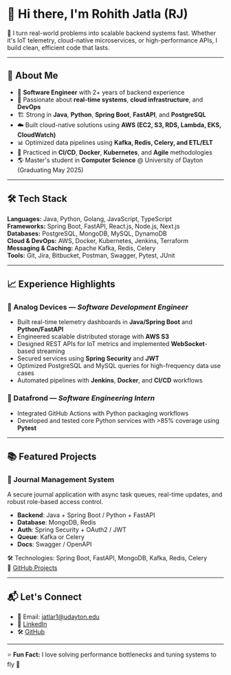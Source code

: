 # 👋 Hi there, I'm Rohith Jatla (RJ)  

🚀 I turn real-world problems into scalable backend systems fast. Whether it's IoT telemetry, cloud-native microservices, or high-performance APIs, I build clean, efficient code that lasts.

---

## 🧠 About Me  

- 🔧 **Software Engineer** with 2+ years of backend experience  
- 🧪 Passionate about **real-time systems**, **cloud infrastructure**, and **DevOps**  
- 🏗️ Strong in **Java**, **Python**, **Spring Boot**, **FastAPI**, and **PostgreSQL**  
- ☁️ Built cloud-native solutions using **AWS (EC2, S3, RDS, Lambda, EKS, CloudWatch)**  
- 📊 Optimized data pipelines using **Kafka, Redis, Celery, and ETL/ELT**  
- 🧰 Practiced in **CI/CD**, **Docker**, **Kubernetes**, and **Agile** methodologies  
- 🌎 Master's student in **Computer Science** @ University of Dayton (Graduating May 2025)

---

## 🛠️ Tech Stack  

**Languages:** Java, Python, Golang, JavaScript, TypeScript  
**Frameworks:** Spring Boot, FastAPI, React.js, Node.js, Next.js  
**Databases:** PostgreSQL, MongoDB, MySQL, DynamoDB  
**Cloud & DevOps:** AWS, Docker, Kubernetes, Jenkins, Terraform  
**Messaging & Caching:** Apache Kafka, Redis, Celery  
**Tools:** Git, Jira, Bitbucket, Postman, Swagger, Pytest, JUnit  

---

## 📈 Experience Highlights  

### 🔹 Analog Devices — *Software Development Engineer*  
- Built real-time telemetry dashboards in **Java/Spring Boot** and **Python/FastAPI**  
- Engineered scalable distributed storage with **AWS S3**  
- Designed REST APIs for IoT metrics and implemented **WebSocket**-based streaming  
- Secured services using **Spring Security** and **JWT**  
- Optimized PostgreSQL and MySQL queries for high-frequency data use cases  
- Automated pipelines with **Jenkins**, **Docker**, and **CI/CD** workflows  

### 🔹 Datafrond — *Software Engineering Intern*  
- Integrated GitHub Actions with Python packaging workflows  
- Developed and tested core Python services with >85% coverage using **Pytest**

---

## 📚 Featured Projects  

### 📘 Journal Management System  
A secure journal application with async task queues, real-time updates, and robust role-based access control.

- **Backend**: Java + Spring Boot / Python + FastAPI  
- **Database**: MongoDB, Redis  
- **Auth**: Spring Security + OAuth2 / JWT  
- **Queue**: Kafka or Celery  
- **Docs**: Swagger / OpenAPI  

🛠 Technologies: Spring Boot, FastAPI, MongoDB, Kafka, Redis, Celery  
🔗 [GitHub Projects](https://github.com/rohithJatla?tab=repositories)

---

## 📬 Let's Connect

- 📧 Email: jatlar1@udayton.edu  
- 🔗 [LinkedIn](https://www.linkedin.com/in/rohith-jatla/)  
- 🛠️ [GitHub](https://github.com/rohithJatla)

---

⭐️ **Fun Fact:** I love solving performance bottlenecks and tuning systems to fly 🚀  

